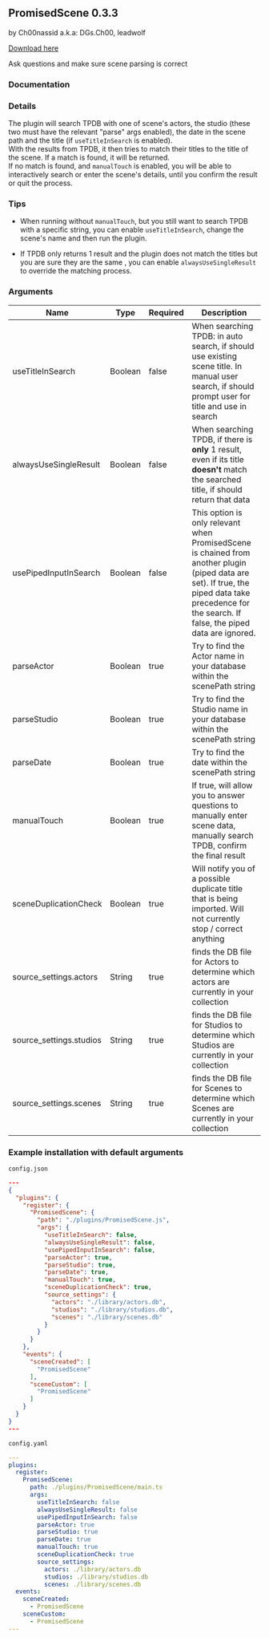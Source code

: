 ## PromisedScene 0.3.3

by Ch00nassid a.k.a: DGs.Ch00, leadwolf

[Download here](https://raw.githubusercontent.com/porn-vault/plugins/master/dist/PromisedScene.js)

Ask questions and make sure scene parsing is correct

### Documentation

### Details

The plugin will search TPDB with one of scene's actors, the studio (these two must have the relevant "parse" args enabled), the date in the scene path and the title (if `useTitleInSearch` is enabled).  
With the results from TPDB, it then tries to match their titles to the title of the scene. If a match is found, it will be returned.  
If no match is found, and `manualTouch` is enabled, you will be able to interactively search or enter the scene's details, until you confirm the result or quit the process.

### Tips

- When running without `manualTouch`, but you still want to search TPDB with a specific string, you can enable `useTitleInSearch`, change the scene's name and then run the plugin.

- If TPDB only returns 1 result and  the plugin does not match the titles but you are sure they are the same , you can enable `alwaysUseSingleResult` to override the matching process.

### Arguments

| Name                    | Type    | Required | Description                                                                                                                                                                                        |
| ----------------------- | ------- | -------- | -------------------------------------------------------------------------------------------------------------------------------------------------------------------------------------------------- |
| useTitleInSearch        | Boolean | false    | When searching TPDB: in auto search, if should use existing scene title. In manual user search, if should prompt user for title and use in search                                                  |
| alwaysUseSingleResult   | Boolean | false    | When searching TPDB, if there is **only** 1 result, even if its title **doesn't** match the searched title, if should return that data                                                             |
| usePipedInputInSearch   | Boolean | false    | This option is only relevant when PromisedScene is chained from another plugin (piped data are set). If true, the piped data take precedence for the search. If false, the piped data are ignored. |
| parseActor              | Boolean | true     | Try to find the Actor name in your database within the scenePath string                                                                                                                            |
| parseStudio             | Boolean | true     | Try to find the Studio name in your database within the scenePath string                                                                                                                           |
| parseDate               | Boolean | true     | Try to find the date within the scenePath string                                                                                                                                                   |
| manualTouch             | Boolean | true     | If true, will allow you to answer questions to manually enter scene data, manually search TPDB, confirm the final result                                                                           |
| sceneDuplicationCheck   | Boolean | true     | Will notify you of a possible duplicate title that is being imported.  Will not currently stop / correct anything                                                                                  |
| source_settings.actors  | String  | true     | finds the DB file for Actors to determine which actors are currently in your collection                                                                                                            |
| source_settings.studios | String  | true     | finds the DB file for Studios to determine which Studios are currently in your collection                                                                                                          |
| source_settings.scenes  | String  | true     | finds the DB file for Scenes to determine which Scenes are currently in your collection                                                                                                            |

### Example installation with default arguments

`config.json`

```json
---
{
  "plugins": {
    "register": {
      "PromisedScene": {
        "path": "./plugins/PromisedScene.js",
        "args": {
          "useTitleInSearch": false,
          "alwaysUseSingleResult": false,
          "usePipedInputInSearch": false,
          "parseActor": true,
          "parseStudio": true,
          "parseDate": true,
          "manualTouch": true,
          "sceneDuplicationCheck": true,
          "source_settings": {
            "actors": "./library/actors.db",
            "studios": "./library/studios.db",
            "scenes": "./library/scenes.db"
          }
        }
      }
    },
    "events": {
      "sceneCreated": [
        "PromisedScene"
      ],
      "sceneCustom": [
        "PromisedScene"
      ]
    }
  }
}
---
```

`config.yaml`

```yaml
---
plugins:
  register:
    PromisedScene:
      path: ./plugins/PromisedScene/main.ts
      args:
        useTitleInSearch: false
        alwaysUseSingleResult: false
        usePipedInputInSearch: false
        parseActor: true
        parseStudio: true
        parseDate: true
        manualTouch: true
        sceneDuplicationCheck: true
        source_settings:
          actors: ./library/actors.db
          studios: ./library/studios.db
          scenes: ./library/scenes.db
  events:
    sceneCreated:
      - PromisedScene
    sceneCustom:
      - PromisedScene
---

```
